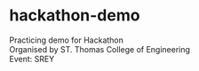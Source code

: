 # hackathon-demo
Practicing demo for Hackathon
<br>
Organised by ST. Thomas College of Engineering
<br>
Event: SREY
